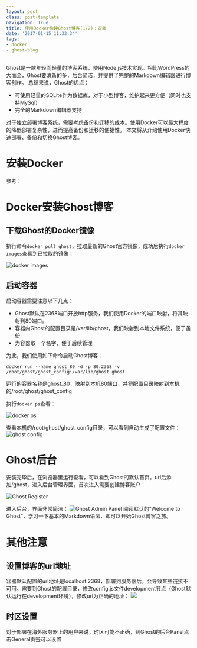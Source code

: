 ```yaml
---
layout: post
class: post-template
navigation: True
title: 使用Docker构建Ghost博客(1/2)：安装
date: '2017-01-15 11:33:34'
tags:
- docker
- ghost-blog
---
```


Ghost是一款年轻而轻量的博客系统，使用Node.js技术实现。相比WordPress的大而全，Ghost要清新的多，后台简洁，并提供了完整的Markdown编辑器进行博客创作。
总结来说，Ghost的优点：

* 可使用轻量的SQLite作为数据库，对于小型博客，维护起来更方便（同时也支持MySql）
* 完全的Markdown编辑器支持

对于独立部署博客系统，需要考虑备份和迁移的成本。使用Docker可以最大程度的降低部署复杂性，进而提高备份和迁移的便捷性。
本文将从介绍使用Docker快速部署、备份和切换Ghost博客。

# 安装Docker
参考：

# Docker安装Ghost博客
## 下载Ghost的Docker镜像
执行命令`docker pull ghost`，拉取最新的Ghost官方镜像，成功后执行`docker images`查看到已拉取的镜像：

![docker images](http://ok4jsyu7n.bkt.clouddn.comhttps://cdn.imshuai.com/images/2017/01/-----2017-01-15-19.09.45.png)

## 启动容器
启动容器需要注意以下几点：

* Ghost默认在2368端口开放http服务，我们使用Docker的端口映射，将其映射到80端口。
* 容器内Ghost的配置目录是/var/lib/ghost，我们映射到本地文件系统，便于备份
* 为容器取一个名字，便于后续管理

为此，我们使用如下命令启动Ghost博客：

`docker run --name ghost_80 -d -p 80:2368 -v /root/ghost/ghost_config:/var/lib/ghost ghost`

运行的容器名称是ghost_80，映射到本机80端口，并将配置目录映射到本机的/root/ghost/ghost_config

执行`docker ps`查看：

![docker ps](http://ok4jsyu7n.bkt.clouddn.comhttps://cdn.imshuai.com/images/2017/01/-----2017-01-15-19.16.11.png)

查看本机的/root/ghost/ghost_config目录，可以看到自动生成了配置文件：
![ghost config](http://ok4jsyu7n.bkt.clouddn.comhttps://cdn.imshuai.com/images/2017/01/-----2017-01-15-19.18.57.png)

# Ghost后台
安装完毕后，在浏览器里运行查看，可以看到Ghost的默认首页。url后添加/ghost，进入后台管理界面，首次进入需要创建博客账户：

![Ghost Register](http://ok4jsyu7n.bkt.clouddn.comhttps://cdn.imshuai.com/images/2017/01/-----2017-01-15-19.24.07.png)

进入后台，界面非常简洁：
![Ghost Admin Panel](http://ok4jsyu7n.bkt.clouddn.comhttps://cdn.imshuai.com/images/2017/01/-----2017-01-15-19.26.48.png)
阅读默认的“Welcome to Ghost”，学习一下基本的Markdown语法，即可以开始Ghost博客之旅。

# 其他注意

## 设置博客的url地址
容器默认配置的url地址是localhost:2368，部署到服务器后，会导致某些链接不可用。需要到Ghost的配置目录，修改config.js文件development节点（Ghost默认运行在development环境），修改url为正确的地址：
![](http://ok4jsyu7n.bkt.clouddn.comhttps://cdn.imshuai.com/images/2017/01/-----2017-01-15-19.30.36.png)

## 时区设置
对于部署在海外服务器上的用户来说，时区可能不正确，到Ghost的后台Panel点击General页签可以设置
<!--stackedit_data:
eyJoaXN0b3J5IjpbNzI5MTI0MDE0XX0=
-->
